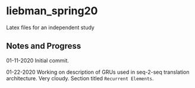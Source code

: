 # liebman_spring20
Latex files for an independent study

## Notes and Progress
01-11-2020 Initial commit.

01-22-2020 Working on description of GRUs used in seq-2-seq translation architecture. Very cloudy. Section titled `Recurrent Elements`.
